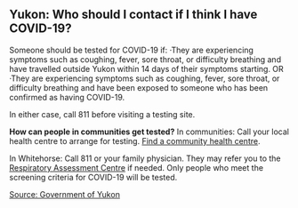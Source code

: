 ## Yukon: Who should I contact if I think I have COVID-19?

Someone should be tested for COVID-19 if:
·They are experiencing symptoms such as coughing, fever, sore throat, or difficulty breathing and have travelled outside Yukon within 14 days of their symptoms starting.
OR
·They are experiencing symptoms such as coughing, fever, sore throat, or difficulty breathing and have been exposed to someone who has been confirmed as having COVID-19.

In either case, call 811 before visiting a testing site.

**How can people in communities get tested?**
In communities: Call your local health centre to arrange for testing. [Find a community health centre](https://yukon.ca/en/health-and-wellness/hospitals-and-health-centres/find-hospital-or-health-centre).

In Whitehorse: Call 811 or your family physician. They may refer you to the [Respiratory Assessment Centre](https://yukon.ca/en/find-respiratory-assessment-centre) if needed. Only people who meet the screening criteria for COVID-19 will be tested.

[Source: Government of Yukon](https://yukon.ca/en/common-questions-covid-19#testing)
